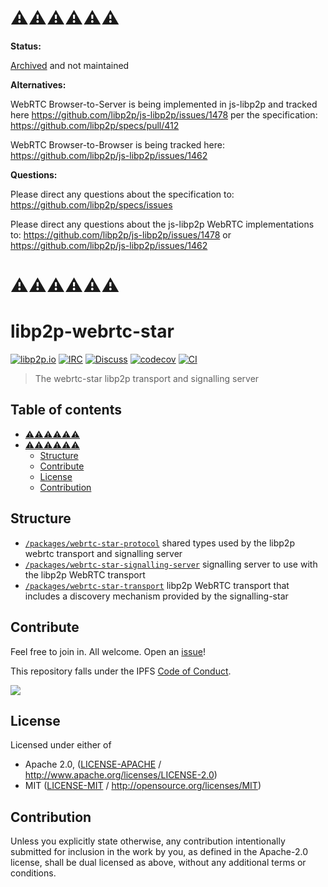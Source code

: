 # ⚠️⚠️⚠️⚠️⚠️⚠️
**Status:**

[Archived](https://github.com/libp2p/github-mgmt/pull/80) and not maintained

**Alternatives:**

WebRTC Browser-to-Server is being implemented in js-libp2p and tracked here https://github.com/libp2p/js-libp2p/issues/1478 per the specification: https://github.com/libp2p/specs/pull/412

WebRTC Browser-to-Browser is being tracked here: https://github.com/libp2p/js-libp2p/issues/1462

**Questions:**

Please direct any questions about the specification to: https://github.com/libp2p/specs/issues

Please direct any questions about the js-libp2p WebRTC implementations to:
https://github.com/libp2p/js-libp2p/issues/1478 or
https://github.com/libp2p/js-libp2p/issues/1462
# ⚠️⚠️⚠️⚠️⚠️⚠️

# libp2p-webrtc-star <!-- omit in toc -->

[![libp2p.io](https://img.shields.io/badge/project-libp2p-yellow.svg?style=flat-square)](http://libp2p.io/)
[![IRC](https://img.shields.io/badge/freenode-%23libp2p-yellow.svg?style=flat-square)](http://webchat.freenode.net/?channels=%23libp2p)
[![Discuss](https://img.shields.io/discourse/https/discuss.libp2p.io/posts.svg?style=flat-square)](https://discuss.libp2p.io)
[![codecov](https://img.shields.io/codecov/c/github/libp2p/js-libp2p-webrtc-star.svg?style=flat-square)](https://codecov.io/gh/libp2p/js-libp2p-webrtc-star)
[![CI](https://img.shields.io/github/workflow/status/libp2p/js-libp2p-interfaces/test%20&%20maybe%20release/master?style=flat-square)](https://github.com/libp2p/js-libp2p-webrtc-star/actions/workflows/js-test-and-release.yml)

> The webrtc-star libp2p transport and signalling server

## Table of contents <!-- omit in toc -->

- [⚠️⚠️⚠️⚠️⚠️⚠️](#️️️️️️)
- [⚠️⚠️⚠️⚠️⚠️⚠️](#️️️️️️-1)
  - [Structure](#structure)
  - [Contribute](#contribute)
  - [License](#license)
  - [Contribution](#contribution)

## Structure

- [`/packages/webrtc-star-protocol`](./packages/webrtc-star-protocol) shared types used by the libp2p webrtc transport and signalling server
- [`/packages/webrtc-star-signalling-server`](./packages/webrtc-star-signalling-server) signalling server to use with the libp2p WebRTC transport
- [`/packages/webrtc-star-transport`](./packages/webrtc-star-transport) libp2p WebRTC transport that includes a discovery mechanism provided by the signalling-star

## Contribute

Feel free to join in. All welcome. Open an [issue](https://github.com/libp2p/js-interfaces/issues)!

This repository falls under the IPFS [Code of Conduct](https://github.com/ipfs/community/blob/master/code-of-conduct.md).

[![](https://cdn.rawgit.com/jbenet/contribute-ipfs-gif/master/img/contribute.gif)](https://github.com/ipfs/community/blob/master/contributing.md)

## License

Licensed under either of

- Apache 2.0, ([LICENSE-APACHE](LICENSE-APACHE) / <http://www.apache.org/licenses/LICENSE-2.0>)
- MIT ([LICENSE-MIT](LICENSE-MIT) / <http://opensource.org/licenses/MIT>)

## Contribution

Unless you explicitly state otherwise, any contribution intentionally submitted for inclusion in the work by you, as defined in the Apache-2.0 license, shall be dual licensed as above, without any additional terms or conditions.
